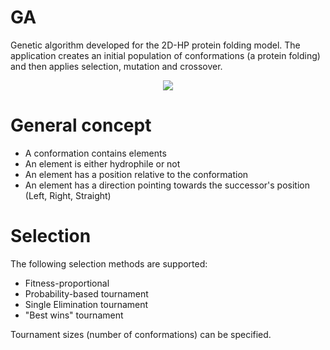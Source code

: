 GA
==

Genetic algorithm developed for the 2D-HP protein folding model. The application creates an initial population of conformations (a protein folding) and then applies selection, mutation and crossover.

<p align="center">
  <img src="https://raw.githubusercontent.com/mreinfurt/GeneticAlgorithm/master/information/preview.png">
</p>

# General concept
- A conformation contains elements
- An element is either hydrophile or not
- An element has a position relative to the conformation
- An element has a direction pointing towards the successor's position (Left, Right, Straight)

# Selection
The following selection methods are supported: 
- Fitness-proportional
- Probability-based tournament
- Single Elimination tournament
- "Best wins" tournament

Tournament sizes (number of conformations) can be specified.
